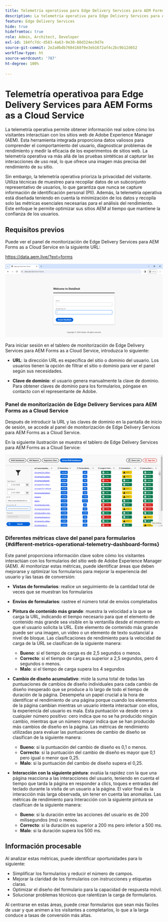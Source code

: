 ```yaml
---
title: Telemetría operativoa para Edge Delivery Services para AEM Forms as a Cloud Service
description: La telemetría operativa para Edge Delivery Services para AEM Forms as a Cloud Service implica el seguimiento y análisis continuos de las interacciones del usuario con los formularios.
feature: Edge Delivery Services
hide: true
hidefromtoc: true
role: Admin, Architect, Developer
exl-id: 184fc7dc-d583-4a63-9e30-80d324ec9d7e
source-git-commit: 2e2a0bdb7604168f0e3eb1672af4c2bc9b12d652
workflow-type: ht
source-wordcount: '787'
ht-degree: 100%

---
```


# Telemetría operativoa para Edge Delivery Services para AEM Forms as a Cloud Service

La telemetría operativa permite obtener información real sobre cómo los visitantes interactúan con los sitios web de Adobe Experience Manager (AEM). Esta herramienta integrada proporciona datos valiosos para comprender el comportamiento del usuario, diagnosticar problemas de rendimiento y medir la eficacia de los experimentos de sitios web. La telemetría operativa va más allá de las pruebas sintéticas al capturar las interacciones de uso real, lo que ofrece una imagen más precisa del rendimiento de su sitio.

Sin embargo, la telemetría operativa prioriza la privacidad del visitante. Utiliza técnicas de muestreo para recopilar datos de un subconjunto representativo de usuarios, lo que garantiza que nunca se capture información de identificación personal (PII). Además, la telemetría operativa está diseñada teniendo en cuenta la minimización de los datos y recopila solo las métricas esenciales necesarias para el análisis del rendimiento. Este enfoque le permite optimizar sus sitios AEM al tiempo que mantiene la confianza de los usuarios.


## Requisitos previos

Puede ver el panel de monitorización de Edge Delivery Services para AEM Forms as a Cloud Service en la siguiente URL:

https://data.aem.live/?ext=forms

![Pantalla de inicio de sesión de la telemetría operativa para Edge Delivery Services for Forms](/help/edge/assets/rum-login-screen.png)

Para iniciar sesión en el tablero de monitorización de Edge Delivery Services para AEM Forms as a Cloud Service, introduzca lo siguiente:

- **URL**: la dirección URL es específica del sitio o dominio del usuario. Los usuarios tienen la opción de filtrar el sitio o dominio para ver el panel según sus necesidades.

- **Clave de dominio**: el usuario genera manualmente la clave de dominio. Para obtener claves de dominio para los formularios, póngase en contacto con el representante de Adobe.

### Panel de monitorización de Edge Delivery Services para AEM Forms as a Cloud Service

Después de introducir la URL y las claves de dominio en la pantalla de inicio de sesión, se accede al panel de monitorización de Edge Delivery Services para AEM Forms as a Cloud Service.

En la siguiente ilustración se muestra el tablero de Edge Delivery Services para AEM Forms as a Cloud Service:

![Tablero de formularios de telemetría operativa](/help/edge/assets/rum-forms-dashboard.png)

### Diferentes métricas clave del panel para formularios {#different-metrics-operational-telemetry-dashboard-forms}

Este panel proporciona información clave sobre cómo los visitantes interactúan con los formularios del sitio web de Adobe Experience Manager (AEM). Al monitorizar estas métricas, puede identificar áreas que deben mejorarse y optimizar los formularios para mejorar la experiencia del usuario y las tasas de conversión:

- **Vistas de formularios**: realice un seguimiento de la cantidad total de veces que se muestran los formularios
- **Envíos de formularios**: rastree el número total de envíos completados

- **Pintura de contenido más grande**: muestra la velocidad a la que se carga la URL, indicando el tiempo necesario para que el elemento de contenido más grande sea visible en la ventanilla desde el momento en que el usuario solicita la URL. Este elemento de contenido más grande puede ser una imagen, un vídeo o un elemento de texto sustancial a nivel de bloque. Las clasificaciones de rendimiento para la velocidad de carga de la URL se clasifican de la siguiente manera:
   - **Bueno**: si el tiempo de carga es de 2,5 segundos o menos.
   - **Correcto**: si el tiempo de carga es superior a 2,5 segundos, pero 4 segundos o menos.
   - **Malo**: si el tiempo de carga supera los 4 segundos

- **Cambio de diseño acumulativo**: mide la suma total de todas las puntuaciones de cambios de diseño individuales para cada cambio de diseño inesperado que se produce a lo largo de todo el tiempo de duración de la página. Desempeña un papel crucial a la hora de identificar el rendimiento de una página porque cuando los elementos de la página cambian mientras un usuario intenta interactuar con ellos, la experiencia del usuario es mala. Esta puntuación va desde cero a cualquier número positivo: cero indica que no se ha producido ningún cambio, mientras que un número mayor indica que se han producido más cambios de diseño en la página. Las métricas de rendimiento utilizadas para evaluar las puntuaciones de cambio de diseño se clasifican de la siguiente manera:

   - **Bueno**: si la puntuación del cambio de diseño es 0,1 o menos.
   - **Correcto**: si la puntuación del cambio de diseño es mayor que 0,1 pero igual o menor que 0,25.
   - **Malo**: si la puntuación del cambio de diseño supera el 0,25.

- **Interacción con la siguiente pintura**: evalúa la rapidez con la que una página reacciona a las interacciones del usuario, teniendo en cuenta el tiempo que tarda la página en responder a clics, toques e entradas del teclado durante la visita de un usuario a la página. El valor final es la interacción más larga observada, sin tener en cuenta las anomalías. Las métricas de rendimiento para Interacción con la siguiente pintura se clasifican de la siguiente manera:
   - **Bueno**: si la duración entre las acciones del usuario es de 200 milisegundos (ms) o menos.
   - **Correcto**: si la duración es superior a 200 ms pero inferior a 500 ms.
   - **Malo**: si la duración supera los 500 ms.

## Información procesable

Al analizar estas métricas, puede identificar oportunidades para lo siguiente:

- Simplificar los formularios y reducir el número de campos.
- Mejorar la claridad de los formularios con instrucciones y etiquetas claras.
- Optimizar el diseño del formulario para la capacidad de respuesta móvil.
- Solucionar problemas técnicos que ralentizan la carga de formularios.

Al centrarse en estas áreas, puede crear formularios que sean más fáciles de usar y que animen a los visitantes a completarlos, lo que a la larga conduce a tasas de conversión más altas.



